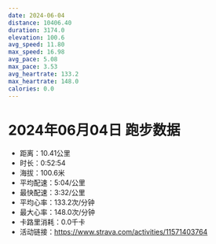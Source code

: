 ```yaml
---
date: 2024-06-04
distance: 10406.40
duration: 3174.0
elevation: 100.6
avg_speed: 11.80
max_speed: 16.98
avg_pace: 5.08
max_pace: 3.53
avg_heartrate: 133.2
max_heartrate: 148.0
calories: 0.0
---
```


# 2024年06月04日 跑步数据

- 距离：10.41公里
- 时长：0:52:54
- 海拔：100.6米
- 平均配速：5:04/公里
- 最快配速：3:32/公里
- 平均心率：133.2次/分钟
- 最大心率：148.0次/分钟
- 卡路里消耗：0.0千卡
- 活动链接：https://www.strava.com/activities/11571403764
